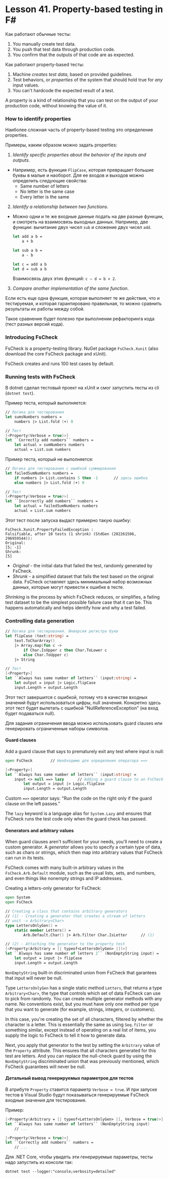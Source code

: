 # Lesson 41. Property-based testing in F#

Как работают обычные тесты:

1. You manually create test data.
2. You push that test data through production code.
3. You confirm that the outputs of that code are as expected.

Как работают property-based тесты:

1. Machine *creates test data*, based on provided guidelines.
2. Test behaviors, or *properties* of the system that should hold true for *any* input values.
3. You can't hardcode the expected result of a test.

A property is a kind of relationship that you can test on the output of your production
code, without knowing the value of it.

### How to identify properties

Наиболее сложная часть of property-based testing это определение properties.

Примеры, каким образом можно задать properties:

1. *Identify specific properties about the behavior of the inputs and outputs*.

  * Например, есть функция `FlipCase`, которая превращает большие буквы в малые и наоборот.
  Для ее входов и выходов можно определить следующие свойства:
    * Same number of letters
    * No letter is the same case
    * Every letter is the same

2. *Identify a relationship between two functions*.

  * Можно одни и те же входные данные подать на две разные функции, и смотреть на взаимосвязь
  выходных данных. Например, две функции: вычитание двух чисел `sub` и сложение двух чисел
  `add`.

    ```fsharp
    let add a b =
        a + b

    let sub a b =
        a - b

    let c = add a b
    let d = sub a b
    ```

    Взаимосвязь двух этих функций: `c – d = b × 2`.

3. *Compare another implementation of the same function*.

  Если есть еще одна функция, которая выполняет те же действия, что и тестируемая, и которая
  гарантировано правильная, то можно сравнить результаты их работы между собой.

  Такое сравнение будет полезно при выполнении рефакторинга кода (тест разных версий кода).

### Introducing FsCheck

FsCheck is a property-testing library. NuGet package `FsCheck.Xunit` (also download the core
FsCheck package and xUnit).

FsCheck creates and runs 100 test cases by default.

### Running tests with FsCheck

В dotnet сделал тестовый проект на xUnit и смог запустить тесты из cli (`dotnet test`).

Пример теста, который выполняется:

```fsharp
// Логика для тестирования
let sumsNumbers numbers =
    numbers |> List.fold (+) 0

// Тест
[<Property(Verbose = true)>]
let ``Correctly add numbers`` numbers =
    let actual = sumNumbers numbers
    actual = List.sum numbers
```

Пример теста, который не выполняется:


```fsharp
// Логика для тестирования с ошибкой суммирования
let failedSumNumbers numbers =
    if numbers |> List.contains 5 then -1       // здесь ошибка
    else numbers |> List.fold (+) 0

// Тест
[<Property(Verbose = true)>]
let ``Incorrectly add numbers`` numbers =
    let actual = failedSumNumbers numbers
    actual = List.sum numbers
```

Этот тест после запуска выдаст примерно такую ошибку:

```text
FsCheck.Xunit.PropertyFailedException :
Falsifiable, after 10 tests (1 shrink) (StdGen (202261506, 296959544)):
Original:
[5; -1]
Shrunk:
[5]
```

* *Original* - the initial data that failed the test, randomly generated by FsCheck.
* *Shrunk* - a simplified dataset that fails the test based on the original data.
FsCheck оставляет здесь минимальный набор возможных данных, которые могут привести к ошибке
в тесте.

*Shrinking* is the process by which FsCheck reduces, or simplifies, a failing test dataset to
be the simplest possible failure case that it can be. This happens automatically and helps
identify how and why a test failed.

### Controlling data generation

```fsharp
// Логика для тестирования. Инверсия регистра букв
let flipCase (text:string) =
    text.ToCharArray()
    |> Array.map(fun c ->
        if Char.IsUpper c then Char.ToLower c
        else Char.ToUpper c)
    |> String

// Тест
[<Property>]
let ``Always has same number of letters`` (input:string) =
    let output = input |> Logic.flipCase
    input.Length = output.Length
```

Этот тест завершится с ошибкой, потому что в качестве входных значений будут использоваться
цифры, null значения. Конкретно здесь этот тест будет вылетать с ошибкой "NullReferenceException"
(на вход будет подаваться null).

Для задания ограничения ввода можно использовать guard clauses или генерировать ограниченные
наборы символов.

#### Guard clauses

Add a guard clause that says to prematurely exit any test where input is null:

```fsharp
open FsCheck        // Необходимо для определения оператора ==>

[<Property>]
let ``Always has same number of letters`` (input:string) =
    input <> null ==> lazy      // Adding a guard clause to an FsCheck property
        let output = input |> Logic.flipCase
        input.Length = output.Length
```

Custom `==>` operator says: "Run the code on the right only if the guard clause on the left
passes."

The `lazy` keyword is a language alias for `System.Lazy` and ensures that FsCheck runs the
test code only when the guard check has passed.

#### Generators and arbitrary values

When guard clauses aren't sufficient for your needs, you'll need to create a custom generator.
A *generator* allows you to specify a certain type of data, such as chars or strings,
which then map into arbitrary values that FsCheck can run in its tests.

FsCheck comes with many built-in arbitrary values in the `FsCheck.Arb.Default` module,
such as the usual lists, sets, and numbers, and even things like nonempty strings and IP addresses.

Creating a letters-only generator for FsCheck:

```fsharp
open System
open FsCheck

// Creating a class that contains arbitrary generators
// (1) - Creating a generator that creates a stream of letters
// unit -> Arbitrary<Char>
type LettersOnlyGen() =
    static member Letters() =
        Arb.Default.Char() |> Arb.filter Char.IsLetter      // (1)

// (2) - Attaching the generator to the property test
[<Property(Arbitrary = [| typeof<LettersOnlyGen> |])>]
let ``Always has same number of letters 2`` (NonEmptyString input) =
    let output = input |> flipCase
    input.Length = output.Length
```

`NonEmptyString` built-in discriminated union from FsCheck that garantees that input will never
be null.

Type `LettersOnlyGen` has a single static method `Letters`, that returns a type `Arbitrary<Char>`,
the type that controls which set of data FsCheck can use to pick from randomly. You can create
multiple generator methods with any name. No conventions exist, but you must have
only one method per type that you want to generate (for example, strings, integers, or customers).

In this case, you're creating the set of all characters, filtered by whether the character is
a letter. This is essentially the same as using `Seq.filter` or something similar, except
instead of operating on a real list of items, you supply the logic to FsCheck to tell it how
to generate data.

Next, you apply that generator to the test by setting the `Arbitrary` value of the `Property`
attribute. This ensures that all characters generated for this test are letters. And you can
replace the null-check guard by using the `NonEmptyString` discriminated union that was
previously mentioned, which FsCheck guarantees will never be null.

#### Детальный вывод генерируемых параметров для тестов

В атрибуте `Property` ставится параметр `Verbose = true`. И при запуске тестов в Visual Studio
будут показываться генерируемые FsCheck входные значения для тестирования.

Пример:

```fsharp
[<Property(Arbitrary = [| typeof<LettersOnlyGen> |], Verbose = true)>]
let ``Always has same number of letters`` (NonEmptyString input)
    // ...

[<Property(Verbose = true)>]
let ``Correctly add numbers`` numbers =
    // ...
```

Для .NET Core, чтобы увидеть эти генерируемые параметры, тесты надо запустить из консоли так:

```text
dotnet test --logger:"console;verbosity=detailed"
```

